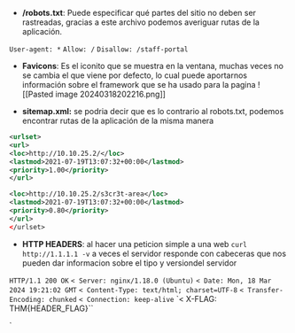 



- **/robots.txt**: Puede especificar qué partes del sitio no deben ser rastreadas, gracias a este archivo podemos averiguar rutas de la aplicación.

`User-agent: *`
`Allow: /`
`Disallow: /staff-portal`


- **Favicons**: Es el iconito que se muestra en la ventana, muchas veces no se cambia el que viene por defecto, lo cual puede aportarnos información sobre el framework que se ha usado para la pagina
![[Pasted image 20240318202216.png]]

- **sitemap.xml:** se podria decir que es lo contrario al robots.txt, podemos encontrar rutas de la aplicación de la misma manera


```xml
<urlset>
<url>
<loc>http://10.10.25.2/</loc>
<lastmod>2021-07-19T13:07:32+00:00</lastmod>
<priority>1.00</priority>
</url>

<loc>http://10.10.25.2/s3cr3t-area</loc>
<lastmod>2021-07-19T13:07:32+00:00</lastmod>
<priority>0.80</priority>
</url>
</urlset>
```


- **HTTP HEADERS**: al hacer una peticion simple a una web `curl http://1.1.1.1 -v` a veces el servidor responde con cabeceras que nos pueden dar informacion sobre el tipo y versiondel servidor

 `HTTP/1.1 200 OK`
`< Server: nginx/1.18.0 (Ubuntu)`
`< Date: Mon, 18 Mar 2024 19:21:02 GMT`
`< Content-Type: text/html; charset=UTF-8`
`< Transfer-Encoding: chunked`
`< Connection: keep-alive`
`< X-FLAG: THM{HEADER_FLAG}``


`